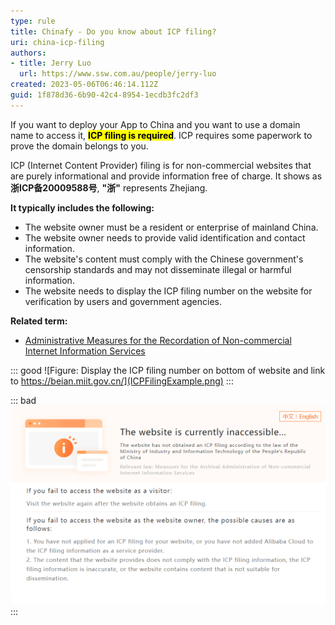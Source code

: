 ```yaml
---
type: rule
title: Chinafy - Do you know about ICP filing?
uri: china-icp-filing
authors: 
- title: Jerry Luo
  url: https://www.ssw.com.au/people/jerry-luo
created: 2023-05-06T06:46:14.112Z
guid: 1f878d36-6b90-42c4-8954-1ecdb3fc2df3
---
```

If you want to deploy your App to China and you want to use a domain name to access it, <mark>**ICP filing is required**</mark>. ICP requires some paperwork to prove the domain belongs to you.

ICP (Internet Content Provider) filing is for non-commercial websites that are purely informational and provide information free of charge. It shows as **浙ICP备20009588号**, **"浙"** represents Zhejiang.

**It typically includes the following:**
- The website owner must be a resident or enterprise of mainland China.
- The website owner needs to provide valid identification and contact information.
- The website's content must comply with the Chinese government's censorship standards and may not disseminate illegal or harmful information.
- The website needs to display the ICP filing number on the website for verification by users and government agencies.

**Related term:**
- [Administrative Measures for the Recordation of Non-commercial Internet Information Services](https://www.wayaglobal.com/icpknowledge1.html)

::: good
![Figure: Display the ICP filing number on bottom of website and link to https://beian.miit.gov.cn/](ICPFilingExample.png)
:::

::: bad
![Figure: The website will be redirected to the exception page without ICP filing](NoneICPFiling.png)
:::
